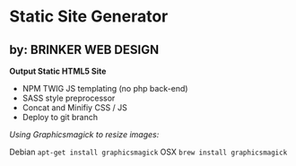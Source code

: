 # Static Site Generator

## by: BRINKER WEB DESIGN

**Output Static HTML5 Site**
- NPM TWIG JS templating (no php back-end)
- SASS style preprocessor
- Concat and Minifiy CSS / JS
- Deploy to git branch

*Using Graphicsmagick to resize images:*

Debian
```apt-get install graphicsmagick```
OSX
```brew install graphicsmagick```